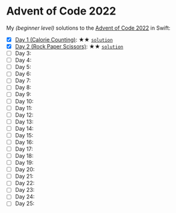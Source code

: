 # Advent of Code 2022

My *(beginner level)* solutions to the [Advent of Code 2022](https://adventofcode.com/2022) in Swift:

- [x] [Day 1 (Calorie Counting)](https://adventofcode.com/2022/day/1): ★★ [`solution`](Day-01.playground/Contents.swift)
- [x] [Day 2 (Rock Paper Scissors)](https://adventofcode.com/2022/day/2): ★★ [`solution`](Day-02.playground/Contents.swift)
- [ ] Day 3:
- [ ] Day 4:
- [ ] Day 5:
- [ ] Day 6:
- [ ] Day 7:
- [ ] Day 8:
- [ ] Day 9:
- [ ] Day 10:
- [ ] Day 11:
- [ ] Day 12:
- [ ] Day 13:
- [ ] Day 14:
- [ ] Day 15:
- [ ] Day 16:
- [ ] Day 17:
- [ ] Day 18:
- [ ] Day 19:
- [ ] Day 20:
- [ ] Day 21:
- [ ] Day 22:
- [ ] Day 23:
- [ ] Day 24:
- [ ] Day 25:
